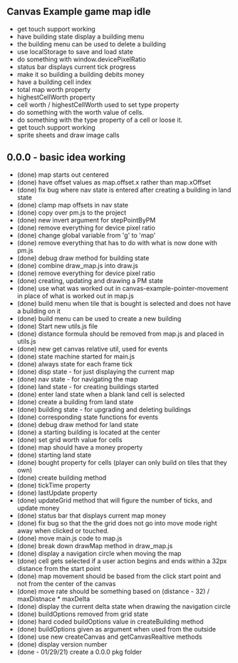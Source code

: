 ## Canvas Example game map idle

* get touch support working
* have building state display a building menu
* the building menu can be used to delete a building
* use localStorage to save and load state
* do something with window.devicePixelRatio
* status bar displays current tick progress
* make it so building a building debits money
* have a building cell index
* total map worth property
* highestCellWorth property
* cell worth / highestCellWorth used to set type property
* do something with the worth value of cells.
* do something with the type property of a cell or loose it.
* get touch support working
* sprite sheets and draw image calls

## 0.0.0 - basic idea working
<!-- *************************************** -->
* (done) map starts out centered
* (done) have offset values as map.offset.x rather than map.xOffset
* (done) fix bug where nav state is entered after creating a building in land state
* (done) clamp map offsets in nav state
* (done) copy over pm.js to the project
* (done) new invert argument for stepPointByPM
* (done) remove everything for device pixel ratio
* (done) change global variable from 'g' to 'map'
* (done) remove everything that has to do with what is now done with pm.js
* (done) debug draw method for building state
* (done) combine draw_map.js into draw.js
* (done) remove everything for device pixel ratio
* (done) creating, updating and drawing a PM state
* (done) use what was worked out in canvas-example-pointer-movement in place of what is worked out in map.js
* (done) build menu when tile that is bought is selected and does not have a building on it
* (done) build menu can be used to create a new building
* (done) Start new utils.js file
* (done) distance formula should be removed from map.js and placed in utils.js
* (done) new get canvas relative util, used for events
* (done) state machine started for main.js
* (done) always state for each frame tick
* (done) disp state - for just displaying the current map
* (done) nav state - for navigating the map
* (done) land state - for creating buildings started
* (done) enter land state when a blank land cell is selected
* (done) create a building from land state
* (done) building state - for upgrading and deleting buildings
* (done) corresponding state functions for events
* (done) debug draw method for land state
* (done) a starting building is located at the center
* (done) set grid worth value for cells
* (done) map should have a money property
* (done) starting land state
* (done) bought property for cells (player can only build on tiles that they own)
* (done) create building method
* (done) tickTime property
* (done) lastUpdate property
* (done) updateGrid method that will figure the number of ticks, and update money
* (done) status bar that displays current map money
* (done) fix bug so that the the grid does not go into move mode right away when clicked or touched.
* (done) move main.js code to map.js
* (done) break down drawMap method in draw_map.js
* (done) display a navigation circle when moving the map
* (done) cell gets selected if a user action begins and ends within a 32px distance from the start point
* (done) map movement should be based from the click start point and not from the center of the canvas
* (done) move rate should be something based on (distance - 32) / maxDistnace * maxDelta
* (done) display the current delta state when drawing the navigation circle
* (done) buildOptions removed from grid state
* (done) hard coded buildOptions value in createBuilding method
* (done) buildOptions given as argument when used from the outside
* (done) use new createCanvas and getCanvasRealtive methods
* (done) display version number
* (done - 01/29/21) create a 0.0.0 pkg folder

